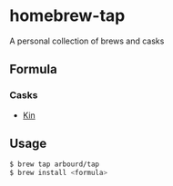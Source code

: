 # homebrew-tap

A personal collection of brews and casks

## Formula

### Casks

* [Kin](https://github.com/arbourd/kin-desktop)

## Usage

```sh
$ brew tap arbourd/tap
$ brew install <formula>
```
